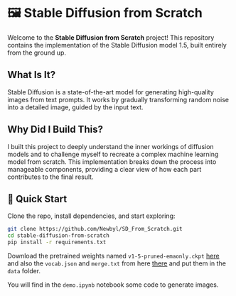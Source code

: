 # 🖼️ Stable Diffusion from Scratch

Welcome to the **Stable Diffusion from Scratch** project! This repository contains the implementation of the Stable Diffusion model 1.5, built entirely from the ground up.

## What Is It?

Stable Diffusion is a state-of-the-art model for generating high-quality images from text prompts. It works by gradually transforming random noise into a detailed image, guided by the input text.

## Why Did I Build This?

I built this project to deeply understand the inner workings of diffusion models and to challenge myself to recreate a complex machine learning model from scratch. This implementation breaks down the process into manageable components, providing a clear view of how each part contributes to the final result.

## 🚀 Quick Start

Clone the repo, install dependencies, and start exploring:

```bash
git clone https://github.com/Newbyl/SD_From_Scratch.git
cd stable-diffusion-from-scratch
pip install -r requirements.txt
```

Download the pretrained weights named `v1-5-pruned-emaonly.ckpt` [here](https://huggingface.co/runwayml/stable-diffusion-v1-5/tree/main) and also the `vocab.json` and `merge.txt` from here [there](https://huggingface.co/runwayml/stable-diffusion-v1-5/tree/main/tokenizer) and put them in the `data` folder.

You will find in the `demo.ipynb` notebook some code to generate images.
